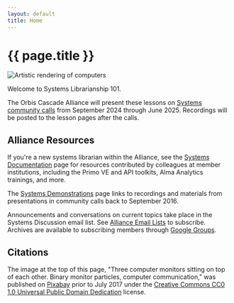 ```yaml
---
layout: default
title: Home
---
```


# {{ page.title }}

![Artistic rendering of computers]("assets/img/binary-monitor-particles-600px.jpg")

Welcome to Systems Librarianship 101.

The Orbis Cascade Alliance will present these lessons on [Systems community calls](https://www.orbiscascade.org/programs/systems/calls/) from September 2024 through June 2025. Recordings will be posted to the lesson pages after the calls.

## Alliance Resources

If you're a new systems librarian within the Alliance, see the [Systems Documentation](https://www.orbiscascade.org/programs/systems/documentation/) page for resources contributed by colleagues at member institutions, including the Primo VE and API toolkits, Alma Analytics trainings, and more.

The [Systems Demonstrations](https://www.orbiscascade.org/programs/systems/calls/demos/) page links to recordings and materials from presentations in community calls back to September 2016.

Announcements and conversations on current topics take place in the Systems Discussion email list. See [Alliance Email Lists](https://www.orbiscascade.org/about/contact/email-lists/) to subscribe. Archives are available to subscribing members through [Google Groups](https://groups.google.com/a/orbiscascade.org/g/sys-discussion).

## Citations
The image at the top of this page, "Three computer monitors sitting on top of each other. Binary monitor particles, computer communication," was published on [Pixabay](https://pixabay.com/) prior to July 2017 under the [Creative Commons CC0 1.0 Universal Public Domain Dedication](https://web.archive.org/web/20161229043156/https://pixabay.com/en/service/terms/) license.
